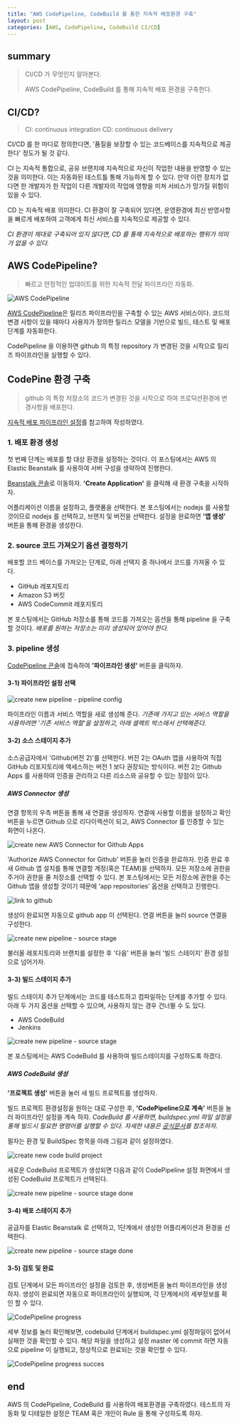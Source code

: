 ```yaml
---
title: "AWS CodePipeline, CodeBuild 를 통한 지속적 배포환경 구축"
layout: post
categories: [AWS, CodePipeline, CodeBuild CI/CD]
---
```


## summary

> CI/CD 가 무엇인지 알아본다.
>
> AWS CodePipeline, CodeBuild 를 통해 지속적 배포 환경을 구축한다.

## CI/CD?

> CI: continuous integration
> CD: continuous delivery

CI/CD 를 한 마디로 정의한다면, '품질을 보장할 수 있는 코드베이스를 지속적으로 제공한다' 정도가 될 것 같다.

CI 는 지속적 통합으로, 공유 브랜치에 지속적으로 자신이 작업한 내용을 반영할 수 있는것을 의미한다.
이는 자동화된 테스트틀 통해 가능하게 할 수 있다.
만약 이런 장치가 없다면 한 개발자가 한 작업이 다른 개발자의 작업에 영향을 미쳐 서비스가 망가질 위험이 있을 수 있다.


CD 는 지속적 배포 의미한다.
CI 환경이 잘 구축되어 있다면, 운영환경에 최신 반영사항을 빠르게 배포하여 고객에게 최신 서비스를 지속적으로 제공할 수 있다.

*CI 환경이 제대로 구축되어 있지 않다면, CD 를 통해 지속적으로 배포하는 행위가 의미가 없을 수 있다.*

## AWS CodePipeline?

> 빠르고 안정적인 업데이트를 위한 지속적 전달 파이프라인 자동화.

![AWS CodePipeline](/assets/images/AWS-CodePipeline.png)

[AWS CodePipeline](https://aws.amazon.com/ko/codepipeline/)은 릴리즈 파이프라인을 구축할 수 있는 AWS 서비스이다.
코드의 변경 사항이 있을 때마다 사용자가 정의한 릴리스 모델을 기반으로 빌드, 테스트 및 배포 단계를 자동화한다.

CodePipeline 을 이용하면 github 의 특정 repository 가 변경된 것을 시작으로 릴리즈 파이프라인을 실행할 수 있다.
 
## CodePine 환경 구축

> github 의 특정 저장소의 코드가 변경된 것을 시작으로 하여 프로덕션환경에 변경사항을 배포한다.

[지속적 배포 파이프라인 설정](https://aws.amazon.com/ko/getting-started/hands-on/continuous-deployment-pipeline/)를 참고하여 작성하였다.

### 1. 배포 환경 생성

첫 번째 단계는 배포를 할 대상 환경을 설정하는 것이다.
이 포스팅에서는 AWS 의 Elastic Beanstalk 를 사용하여 서버 구성을 생략하여 진행한다.

[Beanstalk 콘솔](https://ap-northeast-2.console.aws.amazon.com/elasticbeanstalk/home?region=ap-northeast-2#/welcome)로 이동하자.
**'Create Application'** 을 클릭해 새 환경 구축을 시작하자.

어플리케이션 이름을 설정하고, 플랫폼을 선택한다.
본 포스팅에서는 nodejs 를 사용할 것이므로 nodejs 를 선택하고, 브랜치 및 버전을 선택한다.
설정을 완료하면 **'앱 생성'** 버튼을 통해 환경을 생성한다.

### 2. source 코드 가져오기 옵션 결정하기

배포할 코드 베이스를 가져오는 단계로, 아래 선택지 중 하나에서 코드를 가져올 수 있다.

* GitHub 레포지토리
* Amazon S3 버킷
* AWS CodeCommit 레포지토리

본 포스팅에서는 GitHub 저장소를 통해 코드를 가져오는 옵션을 통해 pipeline 을 구축할 것이다.
*배포를 원하는 저장소는 미리 생성되어 있어야 한다.*

### 3. pipeline 생성

[CodePipeline 콘솔](https://ap-northeast-2.console.aws.amazon.com/codesuite/codepipeline/pipelines?region=ap-northeast-2&pipelines-meta=eyJmIjp7InRleHQiOiIifSwicyI6eyJwcm9wZXJ0eSI6InVwZGF0ZWQiLCJkaXJlY3Rpb24iOi0xfSwibiI6MTAsImkiOjB9)에 접속하여 **'파이프라인 생성'** 버튼을 클릭하자.

#### 3-1) 파이프라인 설정 선택

![create new pipeline - pipeline config](/assets/images/create-new-pipeline-1.png)

파이프라인 이름과 서비스 역할을 새로 생성해 준다.
*기존에 가지고 있는 서비스 역할을 사용하려면 '기존 서비스 역할'을 설정하고, 아래 셀렉트 박스에서 선택해준다.*

#### 3-2) 소스 스테이지 추가

소스공급자에서 'Github(버전 2)'를 선택한다.
버전 2는 OAuth 앱을 사용하여 직접 GitHub 리포지토리에 액세스하는 버전 1 보다 권장되는 방식이다.
버전 2는 Github Apps 를 사용하여 인증을 관리하고 다른 리소스와 공유할 수 있는 장점이 있다.

##### AWS Connector 생성

연결 항목의 우측 버튼을 통해 새 연결을 생성하자.
연결에 사용할 이름을 설정하고 확인 버튼을 누르면 Github 으로 리다이렉션이 되고, AWS Connector 를 인증할 수 있는 화면이 나온다.

![create new AWS Connector for Github Apps](/assets/images/create-new-AWS-Connector.png)

'Authorize AWS Connector for Github' 버튼을 눌러 인증을 완료하자.
인증 완료 후 새 Github 앱 설치를 통해 연결할 계정(혹은 TEAM)을 선택하자.
모든 저장소에 권한을 주거아 권한을 줄 저장소를 선택할 수 있다.
본 포스팅에서는 모든 저장소에 권한을 주는 Github 앱을 생성할 것이기 때문에 'app repositories' 옵션을 선택하고 진행한다.

![link to github](/assets/images/link-to-github.png)

생성이 완료되면 자동으로 github app 이 선택된다.
연결 버튼을 눌러 source 연결을 구성한다.

![create new pipeline - source stage](/assets/images/create-new-pipeline-2.png)

불러올 레포지토리와 브랜치를 설정한 후 '다음' 버튼을 눌러 '빌드 스테이지' 환경 설정으로 넘어가자.

#### 3-3) 빌드 스테이지 추가

빌드 스테이지 추가 단계에서는 코드를 테스트하고 컴파일하는 단계를 추가할 수 있다.
아래 두 가지 옵션을 선택할 수 있으며, 사용하지 않는 경우 건너뛸 수 도 있다.

* AWS CodeBuild
* Jenkins

![create new pipeline - source stage](/assets/images/create-new-pipeline-3.png)

본 포스팅에서는 AWS CodeBuild 를 사용하여 빌드스테이지를 구성하도록 하겠다.

##### AWS CodeBuild 생성

**'프로젝트 생성'** 버튼을 눌러 새 빌드 프로젝트를 생성하자.

빌드 프로젝트 환경설정을 원하는 대로 구성한 후, **'CodePipeline으로 계속'** 버튼을 눌러 파이프라인 설정을 계속 하자.
*CodeBuild 를 사용하면, buildspec.yml 파일 설정을 통해 빌드시 필요한 명령어를 실행할 수 있다. 자세한 내용은 [공식문서](https://docs.aws.amazon.com/codebuild/latest/userguide/build-spec-ref.html)를 참조하자.*

필자는 환경 및 BuildSpec 항목을 아래 그림과 같이 설정하였다.

![create new code build project](/assets/images/create-codebuild-project.png)

새로운 CodeBuild 프로젝트가 생성되면 다음과 같이 CodePipeline 설정 화면에서 생성된 CodeBuild 프로젝트가 선택된다.

![create new pipeline - source stage done](/assets/images/create-new-pipeline-4.png)

#### 3-4) 배포 스테이지 추가

공급자를 Elastic Beanstalk 로 선택하고, 1단계에서 생성한 어플리케이션과 환경을 선택한다.

![create new pipeline - source stage done](/assets/images/create-new-pipeline-5.png)

#### 3-5) 검토 및 완료

검토 단계에서 모든 파이프라인 설정을 검토한 후, 생성버튼을 눌러 파이프라인을 생성하자.
생성이 완료되면 자동으로 파이프라인이 실행되며, 각 단계에서의 세부정보를 확인 할 수 있다.

![CodePipeline progress](/assets/images/code-pipeline-progress.png)

세부 정보를 눌러 확인해보면, codebuild 단계에서 buildspec.yml 설정파일이 없어서 실패한 것을 확인할 수 있다.
해당 파일을 생성하고 설정 master 에 commit 하면 자동으로 pipeline 이 실행되고, 정상적으로 완료되는 것을 확인할 수 있다.

![CodePipeline progress succes](/assets/images/code-pipeline-success.png)

## end

AWS 의 CodePipeline, CodeBuild 를 사용하여 배포환경을 구축하였다.
테스트의 자동화 및 디테일한 설정은 TEAM 혹은 개인이 Rule 을 통해 구성하도록 하자.








